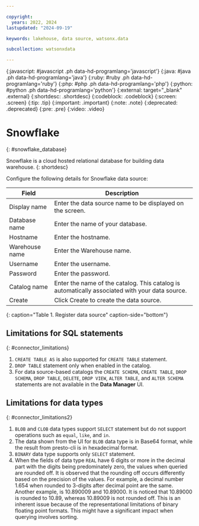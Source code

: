 ```yaml
---

copyright:
  years: 2022, 2024
lastupdated: "2024-09-19"

keywords: lakehouse, data source, watsonx.data

subcollection: watsonxdata

---
```


{:javascript: #javascript .ph data-hd-programlang='javascript'}
{:java: #java .ph data-hd-programlang='java'}
{:ruby: #ruby .ph data-hd-programlang='ruby'}
{:php: #php .ph data-hd-programlang='php'}
{:python: #python .ph data-hd-programlang='python'}
{:external: target="_blank" .external}
{:shortdesc: .shortdesc}
{:codeblock: .codeblock}
{:screen: .screen}
{:tip: .tip}
{:important: .important}
{:note: .note}
{:deprecated: .deprecated}
{:pre: .pre}
{:video: .video}

# Snowflake
{: #snowflake_database}

Snowflake is a cloud hosted relational database for building data warehouse.
{: shortdesc}

 Configure the following details for Snowflake data source:

 | Field           | Description        |
 |------------------|--------------------|
 | Display name    | Enter the data source name to be displayed on the screen. |
 | Database name     | Enter the name of your database.|
 | Hostname            | Enter the hostname.  |
 | Warehouse name           | Enter the Warehouse name.  |
 | Username           | Enter the  username.  |
 | Password           | Enter the password.  |
 | Catalog name | Enter the name of the catalog. This catalog is automatically associated with your data source. |
 | Create | Click Create to create the data source. |
 {: caption="Table 1. Register data source" caption-side="bottom"}

## Limitations for SQL statements
{: #connector_limitations}

1. `CREATE TABLE AS` is also supported for `CREATE TABLE` statement.
2. `DROP TABLE` statement only when enabled in the catalog.
3. For data source-based catalogs the `CREATE SCHEMA`, `CREATE TABLE`, `DROP SCHEMA`, `DROP TABLE`, `DELETE`, `DROP VIEW`, `ALTER TABLE`, and `ALTER SCHEMA` statements are not available in the **Data Manager** UI.

## Limitations for data types
{: #connector_limitations2}

1. `BLOB` and `CLOB` data types support `SELECT` statement but do not support operations such as `equal`, `like`, and `in`.
2. The data shown from the UI for `BLOB` data type is in Base64 format, while the result from presto-cli is in hexadecimal format.
3. `BINARY` data type supports only `SELECT` statement.
4. When the fields of data type `REAL` have 6 digits or more in the decimal part with the digits being predominately zero, the values when queried are rounded off. It is observed that the rounding off occurs differently based on the precision of the values. For example, a decimal number 1.654 when rounded to 3-digits after decimal point are the same. Another example, is 10.890009 and 10.89000. It is noticed that 10.89000 is rounded to 10.89, whereas 10.89009 is not rounded off. This is an inherent issue because of the representational limitations of binary floating point formats. This might have a significant impact when querying involves sorting.
